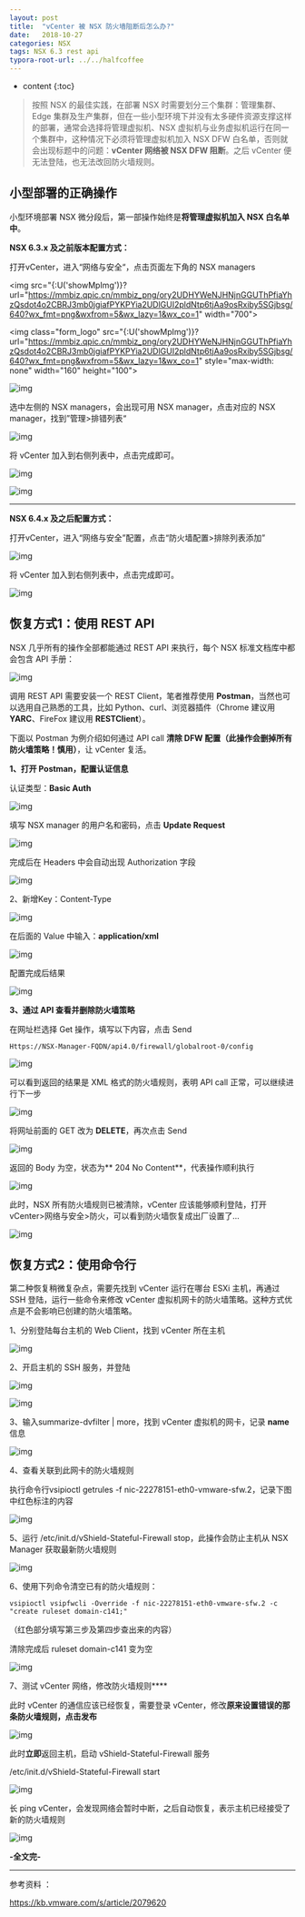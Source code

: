 ```yaml
---
layout: post
title:  "vCenter 被 NSX 防火墙阻断后怎么办?"
date:   2018-10-27
categories: NSX
tags: NSX 6.3 rest api
typora-root-url: ../../halfcoffee
---
```




* content
{:toc}

> 按照 NSX 的最佳实践，在部署 NSX 时需要划分三个集群：管理集群、Edge 集群及生产集群，但在一些小型环境下并没有太多硬件资源支撑这样的部署，通常会选择将管理虚拟机、NSX 虚拟机与业务虚拟机运行在同一个集群中，这种情况下必须将管理虚拟机加入 NSX DFW 白名单，否则就会出现标题中的问题：**vCenter 网络被 NSX DFW 阻断**。之后 vCenter 便无法登陆，也无法改回防火墙规则。



## 小型部署的正确操作

小型环境部署 NSX 微分段后，第一部操作始终是**将管理虚拟机加入 NSX 白名单中**。

**NSX 6.3.x 及之前版本配置方式：**

打开vCenter，进入“网络与安全“，点击页面左下角的 NSX managers



<img src="{:U('showMpImg')}?url="https://mmbiz.qpic.cn/mmbiz_png/ory2UDHYWeNJHNjnGGUThPfiaYhzQsdot4o2CBRJ3mb0jgiafPYKPYia2UDlGUI2pldNtp6tjAa9osRxiby5SGjbsg/640?wx_fmt=png&wxfrom=5&wx_lazy=1&wx_co=1" width="700">


 <img class="form_logo" src="{:U('showMpImg')}?url="https://mmbiz.qpic.cn/mmbiz_png/ory2UDHYWeNJHNjnGGUThPfiaYhzQsdot4o2CBRJ3mb0jgiafPYKPYia2UDlGUI2pldNtp6tjAa9osRxiby5SGjbsg/640?wx_fmt=png&wxfrom=5&wx_lazy=1&wx_co=1" style="max-width: none" width="160" height="100">

![img](https://mmbiz.qpic.cn/mmbiz_png/ory2UDHYWeNJHNjnGGUThPfiaYhzQsdot4o2CBRJ3mb0jgiafPYKPYia2UDlGUI2pldNtp6tjAa9osRxiby5SGjbsg/640?wx_fmt=png&wxfrom=5&wx_lazy=1&wx_co=1)

选中左侧的 NSX managers，会出现可用 NSX manager，点击对应的 NSX manager，找到”管理>排错列表“

![img](https://mmbiz.qpic.cn/mmbiz_png/ory2UDHYWeNJHNjnGGUThPfiaYhzQsdot7Vv43xZFPvML15I455otOHaNY29JxTnxnzHyglCibkhsPpsjd2QrUGQ/640?wx_fmt=png&wxfrom=5&wx_lazy=1&wx_co=1)

将 vCenter 加入到右侧列表中，点击完成即可。

![img](https://mmbiz.qpic.cn/mmbiz_png/ory2UDHYWeNJHNjnGGUThPfiaYhzQsdotpQHWcwbw6KQveFEFLe9icQDfSNcvzotOC8MKvSqIUeUW7yAPRuGo18Q/640?wx_fmt=png&wxfrom=5&wx_lazy=1&wx_co=1)

![img](https://mmbiz.qpic.cn/mmbiz_png/ory2UDHYWeNJHNjnGGUThPfiaYhzQsdot8wnHzFicIfh913fiacdP3oVWbg4IOySxgzAZ9OicUUklz62xxRSLjWwoQ/640?wx_fmt=png&wxfrom=5&wx_lazy=1&wx_co=1)



---



**NSX 6.4.x 及之后配置方式：**

打开vCenter，进入“网络与安全”配置，点击“防火墙配置>排除列表添加”

![img](https://mmbiz.qpic.cn/mmbiz_png/ory2UDHYWeNJHNjnGGUThPfiaYhzQsdotrKN2FzuHW1gcYApbJJZF9RR7e1Bt25BvGkVBCpxNGxaTbewVyhqhQg/640?wx_fmt=png&wxfrom=5&wx_lazy=1&wx_co=1)

将 vCenter 加入到右侧列表中，点击完成即可。

![img](https://mmbiz.qpic.cn/mmbiz_png/ory2UDHYWeNJHNjnGGUThPfiaYhzQsdotkxxIzxwZPhcgrnpeyEdE6a6zFlk2ic1Lt5hqDicXD4vt2QaQ6xzzUdCQ/640?wx_fmt=png&wxfrom=5&wx_lazy=1&wx_co=1)

## 恢复方式1：使用 REST API

NSX 几乎所有的操作全部都能通过 REST API 来执行，每个 NSX 标准文档库中都会包含 API 手册：

![img](https://mmbiz.qpic.cn/mmbiz_png/ory2UDHYWeNJHNjnGGUThPfiaYhzQsdotMW1y1t2w47kGSVKLfw1reNRhC7eib6ocJCLyO38etWWcIQSyYC7po3w/640?wx_fmt=png&wxfrom=5&wx_lazy=1&wx_co=1)

调用 REST API 需要安装一个 REST Client，笔者推荐使用 **Postman**，当然也可以选用自己熟悉的工具，比如 Python、curl、浏览器插件（Chrome 建议用 **YARC**、FireFox 建议用 **RESTClient**）。

下面以 Postman 为例介绍如何通过 API call **清除 DFW 配置（****此操作会删掉所有防火墙策略！慎用****）**，让 vCenter 复活。

**1、打开 Postman，配置认证信息**

认证类型：**Basic Auth**

![img](https://mmbiz.qpic.cn/mmbiz_png/ory2UDHYWeNJHNjnGGUThPfiaYhzQsdot44xLFKHVTUrTOxCyHok6hNLYic0OTic2UKgGE6W7MQRVIYQc4WIm4OXw/640?wx_fmt=png&wxfrom=5&wx_lazy=1&wx_co=1)

填写 NSX manager 的用户名和密码，点击 **Update Request**

![img](https://mmbiz.qpic.cn/mmbiz_png/ory2UDHYWeNJHNjnGGUThPfiaYhzQsdot2LytxcUhIBTFicLsib0NIWps8P91t7AYficcwzRmdqia33U6S65OibZNricA/640?wx_fmt=png&wxfrom=5&wx_lazy=1&wx_co=1)

完成后在 Headers 中会自动出现 Authorization 字段

![img](https://mmbiz.qpic.cn/mmbiz_png/ory2UDHYWeNJHNjnGGUThPfiaYhzQsdotYqMlObYB2bdKCr4Ay5ov5DrLVDXVaLzLibLKZrmkdxUpKib0bPTKQADg/640?wx_fmt=png&wxfrom=5&wx_lazy=1&wx_co=1)

2、新增Key：Content-Type

![img](https://mmbiz.qpic.cn/mmbiz_png/ory2UDHYWeNJHNjnGGUThPfiaYhzQsdotDCe5LBVdz2IvFBeCjVq5oDQNibvZoFZtgrTzn3cqgcp5icy6mHTVOveg/640?wx_fmt=png&wxfrom=5&wx_lazy=1&wx_co=1)

在后面的 Value 中输入：**application/xml**

![img](https://mmbiz.qpic.cn/mmbiz_png/ory2UDHYWeNJHNjnGGUThPfiaYhzQsdotlvGiaicgkicW8zovvsrp1ehBOoWicG2GuIQvCZxcYuamSrRicc4CSM1viaIQ/640?wx_fmt=png&wxfrom=5&wx_lazy=1&wx_co=1)

配置完成后结果

![img](https://mmbiz.qpic.cn/mmbiz_png/ory2UDHYWeNJHNjnGGUThPfiaYhzQsdotT2967bafdpRxOvwhGaKK8G0PLYzmwhH4fsl7D4BfFxu1kziciaMefDYQ/640?wx_fmt=png&wxfrom=5&wx_lazy=1&wx_co=1)

**3、通过 API 查看并删除防火墙策略**

在网址栏选择 Get 操作，填写以下内容，点击 Send

```
Https://NSX-Manager-FQDN/api4.0/firewall/globalroot-0/config
```

![img](https://mmbiz.qpic.cn/mmbiz_png/ory2UDHYWeNJHNjnGGUThPfiaYhzQsdotEicsfTUyQGdIofd78QhQUVYoIL2dUaNHGLeStQF1ucbeWksJEaciaHlw/640?wx_fmt=png&wxfrom=5&wx_lazy=1&wx_co=1)

可以看到返回的结果是 XML 格式的防火墙规则，表明 API call 正常，可以继续进行下一步

![img](https://mmbiz.qpic.cn/mmbiz_png/ory2UDHYWeNJHNjnGGUThPfiaYhzQsdot802KrGsILnf8YVsSNmzw8TXJNF0t4oKUL8z9V0XGLDzkvsaGzT6XTg/640?wx_fmt=png&wxfrom=5&wx_lazy=1&wx_co=1)

将网址前面的 GET 改为 **DELETE**，再次点击 Send

![img](https://mmbiz.qpic.cn/mmbiz_png/ory2UDHYWeNJHNjnGGUThPfiaYhzQsdotIVhZB6s9mmFjrH7ZrmxdPxFeAmyJcnSbib7Ea2iadHuPVoyzgCxMBC3w/640?wx_fmt=png&wxfrom=5&wx_lazy=1&wx_co=1)

返回的 Body 为空，状态为** 204 No Content**，代表操作顺利执行

![img](https://mmbiz.qpic.cn/mmbiz_png/ory2UDHYWeNJHNjnGGUThPfiaYhzQsdoteztUibRziciaYRSkcQ6fmD80YMruOb0yJiax0icdJBP2Izomu4FaH0Ewg2g/640?wx_fmt=png&wxfrom=5&wx_lazy=1&wx_co=1)

此时，NSX 所有防火墙规则已被清除，vCenter 应该能够顺利登陆，打开 vCenter>网络与安全>防火，可以看到防火墙恢复成出厂设置了...

![img](https://mmbiz.qpic.cn/mmbiz_png/ory2UDHYWeNJHNjnGGUThPfiaYhzQsdotq0v3LZp94bBn1DrBEMuKf5o6WOKRSb42olotF9WHrJd5SUn5c5G64Q/640?wx_fmt=png&wxfrom=5&wx_lazy=1&wx_co=1)

## 恢复方式2：使用命令行

第二种恢复稍微复杂点，需要先找到 vCenter 运行在哪台 ESXi 主机，再通过 SSH 登陆，运行一些命令来修改 vCenter 虚拟机网卡的防火墙策略。这种方式优点是不会影响已创建的防火墙策略。

1、分别登陆每台主机的 Web Client，找到 vCenter 所在主机

![img](https://mmbiz.qpic.cn/mmbiz_png/ory2UDHYWeNJHNjnGGUThPfiaYhzQsdotzuoSwrtujS2BBAAmR6KbwB23dFJFTcLZRziaibXJxpoNh7h9rty9YpHA/640?wx_fmt=png&wxfrom=5&wx_lazy=1&wx_co=1)

2、开启主机的 SSH 服务，并登陆

![img](https://mmbiz.qpic.cn/mmbiz_png/ory2UDHYWeNJHNjnGGUThPfiaYhzQsdotzJrTVuld9Gj21XFiaWelmZS1Jwxzbhib5Q1DL5UNaFQujxTag4p5kuEA/640?wx_fmt=png&wxfrom=5&wx_lazy=1&wx_co=1)

![img](https://mmbiz.qpic.cn/mmbiz_png/ory2UDHYWeNJHNjnGGUThPfiaYhzQsdotXQdvHTDdbiaZUM0glaGxyutsBpeDiaDWs3ic3tApnpE8LS3rICxP8DtEw/640?wx_fmt=png&wxfrom=5&wx_lazy=1&wx_co=1)

3、输入summarize-dvfilter | more，找到 vCenter 虚拟机的网卡，记录 **name**信息

![img](https://mmbiz.qpic.cn/mmbiz_png/ory2UDHYWeNJHNjnGGUThPfiaYhzQsdot3KQmUBfoJJ4p5g9JB9zVWC22GWibkNMbLmkPpKZWPSKLdSQeWx16dZQ/640?wx_fmt=png&wxfrom=5&wx_lazy=1&wx_co=1)

4、查看关联到此网卡的防火墙规则

执行命令行vsipioctl getrules -f nic-22278151-eth0-vmware-sfw.2，记录下图中红色标注的内容

![img](https://mmbiz.qpic.cn/mmbiz_png/ory2UDHYWeNJHNjnGGUThPfiaYhzQsdot6hDSicJfvGZQyDpmVtE7biaKPBzaQic0SbcMr1PMbCUfrib22Q8J7qtQbg/640?wx_fmt=png&wxfrom=5&wx_lazy=1&wx_co=1)

5、运行 /etc/init.d/vShield-Stateful-Firewall stop，此操作会防止主机从 NSX Manager 获取最新防火墙规则

![img](https://mmbiz.qpic.cn/mmbiz_png/ory2UDHYWeNJHNjnGGUThPfiaYhzQsdotCCapum552k1B4Vd32XyXOExS4vfwicTwnZPRpoPBGoo5VRic23OJIyHw/640?wx_fmt=png&wxfrom=5&wx_lazy=1&wx_co=1)

6、使用下列命令清空已有的防火墙规则：

```
vsipioctl vsipfwcli -Override -f nic-22278151-eth0-vmware-sfw.2 -c "create ruleset domain-c141;"
```

（红色部分填写第三步及第四步查出来的内容）

清除完成后 ruleset domain-c141 变为空

![img](https://mmbiz.qpic.cn/mmbiz_png/ory2UDHYWeNJHNjnGGUThPfiaYhzQsdotpkSpOdPP1icuTiclK9S8jwT7uOev8tOuP6hoT2fW81W5wbf4icBHEQI5Q/640?wx_fmt=png&wxfrom=5&wx_lazy=1&wx_co=1)

7、测试 vCenter 网络，修改防火墙规则****

此时 vCenter 的通信应该已经恢复，需要登录 vCenter，修改**原来设置错误的那条防火墙规则，点击发布**

![img](https://mmbiz.qpic.cn/mmbiz_png/ory2UDHYWeNJHNjnGGUThPfiaYhzQsdotSGnnPunRbVYKcpCquQrZ6QW5AYnad2Fz5PC7wQet3C4xRcJQS6op1A/640?wx_fmt=png&wxfrom=5&wx_lazy=1&wx_co=1)

此时**立即**返回主机，启动  vShield-Stateful-Firewall 服务  

 /etc/init.d/vShield-Stateful-Firewall start 

![img](https://mmbiz.qpic.cn/mmbiz_png/ory2UDHYWeNJHNjnGGUThPfiaYhzQsdotReFWEJq3s8XR2pGIeAdvJzVSglTibUwGticxu9CNpAhbicpt2iawfTyic7A/640?wx_fmt=png&wxfrom=5&wx_lazy=1&wx_co=1)

长 ping vCenter，会发现网络会暂时中断，之后自动恢复，表示主机已经接受了新的防火墙规则

![img](https://mmbiz.qpic.cn/mmbiz_png/ory2UDHYWeNJHNjnGGUThPfiaYhzQsdotZdHmDNPq6dn5K6c7fE1OKw1RcThjOeDD8ou3aX2HC69Tfn6DZbg1iag/640?wx_fmt=png&wxfrom=5&wx_lazy=1&wx_co=1)

**-全文完-**

------

参考资料 ： 

https://kb.vmware.com/s/article/2079620
